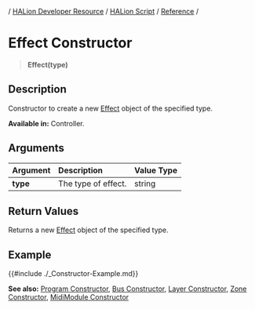 / [HALion Developer Resource](../../HALion-Developer-Resource.md) / [HALion Script](./HALion-Script.md) / [Reference](./Reference.md) /

# Effect Constructor

>**Effect(type)**

## Description

Constructor to create a new [Effect](./Effect.md) object of the specified type.

**Available in:** Controller.

## Arguments

|Argument|Description|Value Type|
|:-|:-|:-|
|**type**|The type of effect.|string|



## Return Values

Returns a new [Effect](./Effect.md) object of the specified type.

## Example

{{#include ./_Constructor-Example.md}}

**See also:** [Program Constructor](./Program-Constructor.md), [Bus Constructor](./Bus-Constructor.md), [Layer Constructor](./Layer-Constructor.md), [Zone Constructor](./Zone-Constructor.md), [MidiModule Constructor](./MidiModule-Constructor.md)